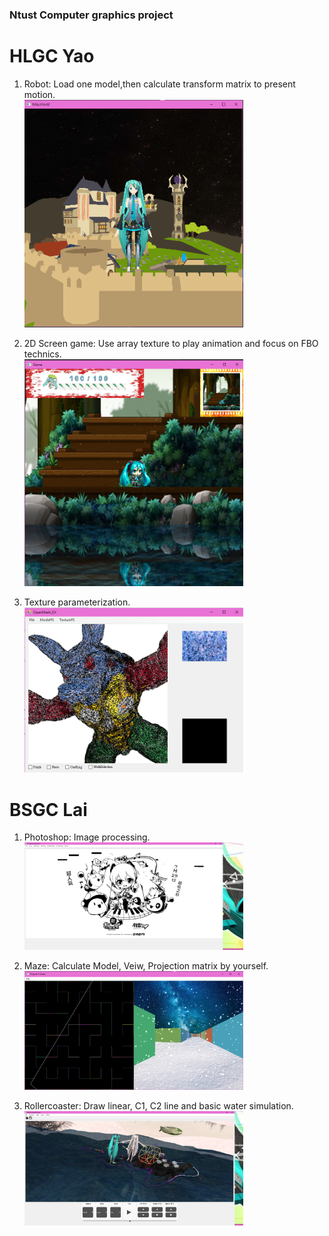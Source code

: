 ### Ntust Computer graphics project
# HLGC Yao
1. Robot: Load one model,then calculate transform matrix to present motion.<br/>
<img src="Yaop1.png" alt="vanilla" width="350"><br/>

2. 2D Screen game: Use array texture to play animation and focus on FBO technics.<br/>
<img src="Yaop2.png" alt="vanilla" width="350"><br/>

3. Texture parameterization.<br/>
<img src="Yaop3.png" alt="vanilla" width="350"><br/>

# BSGC Lai
1. Photoshop: Image processing.<br/>
<img src="Laip1.png" alt="vanilla" width="350"><br/>

2. Maze: Calculate Model, Veiw, Projection matrix by yourself.<br/>
<img src="Laip2.png" alt="vanilla" width="350"><br/>

3. Rollercoaster: Draw linear, C1, C2 line and basic water simulation.<br/>
<img src="Laip3.png" alt="vanilla" width="350"><br/>